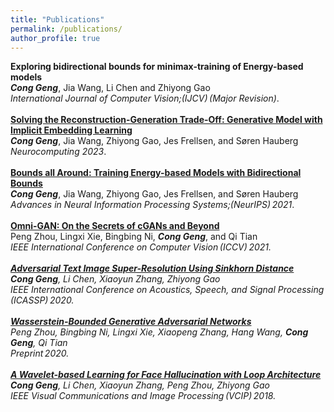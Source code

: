 ```yaml
---
title: "Publications"
permalink: /publications/
author_profile: true
---
```

<b>Exploring bidirectional bounds for minimax-training of Energy-based models</b> <br> 
<i><b>Cong Geng</b></i>, Jia Wang, Li Chen and Zhiyong Gao<br>
<i>International Journal of Computer Vision;(IJCV)&thinsp;(Major Revision)</i>.
<br>
<br>
<b>[Solving the Reconstruction-Generation Trade-Off: Generative Model with Implicit Embedding Learning](https://www.sciencedirect.com/science/article/abs/pii/S0925231223005519)</b> <br> 
<i><b>Cong Geng</b></i>, Jia Wang, Zhiyong Gao, Jes Frellsen, and Søren Hauberg<br>
<i>Neurocomputing 2023</i>.
<br>
<br>
<b>[Bounds all Around: Training Energy-based Models with Bidirectional Bounds](https://proceedings.neurips.cc/paper/2021/file/a4d8e2a7e0d0c102339f97716d2fdfb6-Paper.pdf)</b> <br> 
<i><b>Cong Geng</b></i>, Jia Wang, Zhiyong Gao, Jes Frellsen, and Søren Hauberg<br>
<i>Advances in Neural Information Processing Systems;(NeurIPS)&thinsp;2021</i>.
<br>
<br>
<b>[Omni-GAN: On the Secrets of cGANs and Beyond](https://openaccess.thecvf.com/content/ICCV2021/papers/Zhou_Omni-GAN_On_the_Secrets_of_cGANs_and_Beyond_ICCV_2021_paper.pdf)</b> <br> 
Peng Zhou, Lingxi Xie, Bingbing Ni, <i><b>Cong Geng</b></i>, and Qi Tian<br>
<i>IEEE International Conference on Computer Vision&thinsp;(ICCV)&thinsp;2021.
<br>
<br>
<b>[Adversarial Text Image Super-Resolution Using Sinkhorn Distance](https://ieeexplore.ieee.org/abstract/document/9054360)</b> <br> 
<i><b>Cong Geng</b></i>, Li Chen, Xiaoyun Zhang, Zhiyong Gao<br>
<i>IEEE International Conference on Acoustics, Speech, and Signal Processing&thinsp;(ICASSP)&thinsp;2020</i>.
<br>
<br>
<b>[Wasserstein-Bounded Generative Adversarial Networks](https://openreview.net/forum?id=BkxgrAVFwH)</b> <br> 
Peng Zhou, Bingbing Ni, Lingxi Xie, Xiaopeng Zhang, Hang Wang, <i><b>Cong Geng</b></i>, Qi Tian<br>
<i>Preprint&thinsp;2020</i>.
<br>
<br>
<b>[A Wavelet-based Learning for Face Hallucination with Loop Architecture](https://ieeexplore.ieee.org/abstract/document/8698709)</b> <br> 
<i><b>Cong Geng</b></i>, Li Chen, Xiaoyun Zhang, Peng Zhou, Zhiyong Gao<br>
<i>IEEE Visual Communications and Image Processing&thinsp;(VCIP)&thinsp;2018</i>.
<br>
<br>



